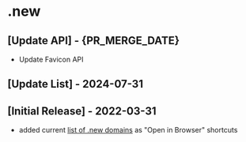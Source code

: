 # .new

## [Update API] - {PR_MERGE_DATE}

- Update Favicon API

## [Update List] - 2024-07-31

## [Initial Release] - 2022-03-31

- added current [list of .new domains](https://whats.new/shortcuts/) as
  "Open in Browser" shortcuts
